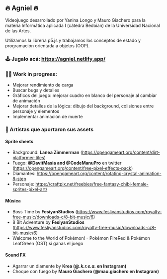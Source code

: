 ## 🔥 Agniel 🔥

Videojuego desarrollado por Yanina Longo y Mauro Giachero para la materia Informática aplicada I (cátedra Bedoian) de la Universidad Nacional de las Artes.

Utilizamos la librería p5.js y trabajamos los conceptos de estado y programación orientada a objetos (OOP).

### 🕹 **Jugalo acá:** https://agniel.netlify.app/

### 🐱‍🏍 Work in progress:

- Mejorar rendimiento de carga
- Buscar bugs y detalles
- Gráficos del juego: mejorar cuadro en blanco del personaje al cambiar de animación
- Mejorar detalles de la lógica: dibujo del background, colisiones entre personaje y elementos
- Implementar animación de muerte

### 🎨 Artistas que aportaron sus assets

#### Sprite sheets

- Background: **Lanea Zimmerman** (https://opengameart.org/content/dirt-platformer-tiles)
- Fuego: **@DavitMasia and @CodeManuPro** en twitter (https://opengameart.org/content/free-pixel-effects-pack)
- Diamantes: https://opengameart.org/content/rotating-crystal-animation-8-step
- Personaje: https://craftpix.net/freebies/free-fantasy-chibi-female-sprites-pixel-art/

#### Música

- Boss Time by **FesiyanStudios** (https://www.fesliyanstudios.com/royalty-free-music/downloads-c/8-bit-music/6)
- 8 Bit Adventure by **FesiyanStudios** (https://www.fesliyanstudios.com/royalty-free-music/downloads-c/8-bit-music/6)
- Welcome to the World of Pokémon! - Pokémon FireRed & Pokémon LeafGreen (OST) si ganas el juego

#### Sound FX

- Agarrar un diamente by **Krea (@_.k.r.e.a._ en Instagram)**
- Choque con fuego by **Mauro Giachero (@mau.giachero en Instagram)**
